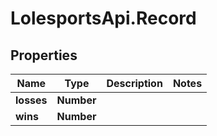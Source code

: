 # LolesportsApi.Record

## Properties
Name | Type | Description | Notes
------------ | ------------- | ------------- | -------------
**losses** | **Number** |  | 
**wins** | **Number** |  | 
